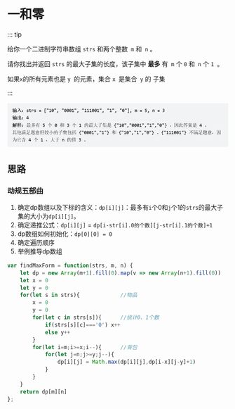 # 一和零

::: tip

给你一个二进制字符串数组 `strs` 和两个整数` m` 和` n` 。

请你找出并返回 `strs` 的最大子集的长度，该子集中 **最多** 有` m` 个 `0` 和` n` 个 `1 `。

如果` x `的所有元素也是 `y `的元素，集合 `x `是集合` y` 的 子集 

:::

<img src="/images/image-20230625091045738.png" alt="image-20230625091045738" style="zoom:70%;" />

## 思路

### 动规五部曲

1. 确定dp数组以及下标的含义：`dp[i][j]`：最多有`i`个0和`j`个1的`strs`的最大子集的大小为`dp[i][j]`。
2. 确定递推公式：`dp[i][j]` = `dp[i-str[i].0的个数][j-str[i].1的个数]+1`
3. dp数组如何初始化：`dp[0][0] = 0`
4. 确定遍历顺序
5. 举例推导dp数组

```js
var findMaxForm = function(strs, m, n) {
    let dp = new Array(m+1).fill(0).map(v => new Array(n+1).fill(0))
    let x = 0
    let y = 0
    for(let s in strs){             //物品
        x = 0
        y = 0
        for(let c in strs[s]){      //统计0、1个数
            if(strs[s][c]==='0') x++  
            else y++  
        }
        for(let i=m;i>=x;i--){      //背包
            for(let j=n;j>=y;j--){
                dp[i][j] = Math.max(dp[i][j],dp[i-x][j-y]+1)
            }
        }
    }
    return dp[m][n]
};
```

